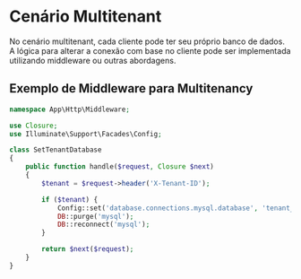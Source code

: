 # Cenário Multitenant

No cenário multitenant, cada cliente pode ter seu próprio banco de dados. A lógica para alterar a conexão com base no cliente pode ser implementada utilizando middleware ou outras abordagens.

## Exemplo de Middleware para Multitenancy

```php
namespace App\Http\Middleware;

use Closure;
use Illuminate\Support\Facades\Config;

class SetTenantDatabase
{
    public function handle($request, Closure $next)
    {
        $tenant = $request->header('X-Tenant-ID');

        if ($tenant) {
            Config::set('database.connections.mysql.database', 'tenant_' . $tenant);
            DB::purge('mysql');
            DB::reconnect('mysql');
        }

        return $next($request);
    }
}
```
